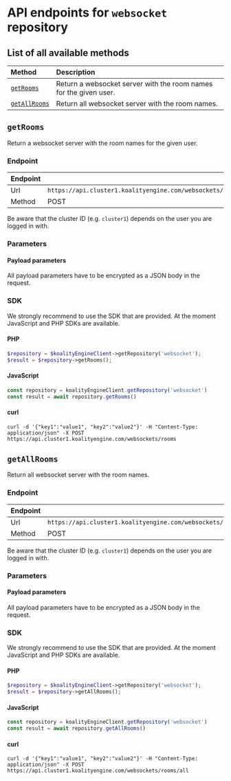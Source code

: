 # API endpoints for `websocket` repository

## List of all available methods

| Method                                        | Description                                                            |
|:----------------------------------------------|:-----------------------------------------------------------------------|
| [`getRooms`](#getrooms) | Return a websocket server with the room names for the given user. |
| [`getAllRooms`](#getallrooms) | Return all websocket server with the room names. |


## `getRooms`

Return a websocket server with the room names for the given user.

### Endpoint
| Endpoint |                                                                       |
|:---------|:----------------------------------------------------------------------|
| Url      | ```https://api.cluster1.koalityengine.com/websockets/rooms```|
| Method   | POST                                      |

Be aware that the cluster ID (e.g. `cluster1`) depends on the user you are logged in with.

### Parameters

#### Payload parameters

All payload parameters have to be encrypted as a JSON body in the request.


### SDK

We strongly recommend to use the SDK that are provided. At the moment JavaScript and PHP SDKs are available.

#### PHP
```php
$repository = $koalityEngineClient->getRepository('websocket');
$result = $repository->getRooms();
```

#### JavaScript

```javascript
const repository = koalityEngineClient.getRepository('websocket')
const result = await repository.getRooms()
```

#### curl

```shell
curl -d '{"key1":"value1", "key2":"value2"}' -H "Content-Type: application/json" -X POST https://api.cluster1.koalityengine.com/websockets/rooms
```


## `getAllRooms`

Return all websocket server with the room names.

### Endpoint
| Endpoint |                                                                       |
|:---------|:----------------------------------------------------------------------|
| Url      | ```https://api.cluster1.koalityengine.com/websockets/rooms/all```|
| Method   | POST                                      |

Be aware that the cluster ID (e.g. `cluster1`) depends on the user you are logged in with.

### Parameters

#### Payload parameters

All payload parameters have to be encrypted as a JSON body in the request.


### SDK

We strongly recommend to use the SDK that are provided. At the moment JavaScript and PHP SDKs are available.

#### PHP
```php
$repository = $koalityEngineClient->getRepository('websocket');
$result = $repository->getAllRooms();
```

#### JavaScript

```javascript
const repository = koalityEngineClient.getRepository('websocket')
const result = await repository.getAllRooms()
```

#### curl

```shell
curl -d '{"key1":"value1", "key2":"value2"}' -H "Content-Type: application/json" -X POST https://api.cluster1.koalityengine.com/websockets/rooms/all
```


